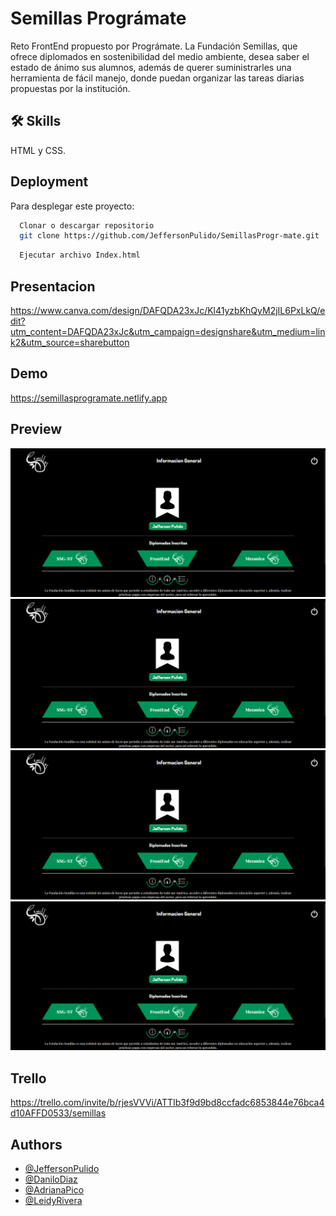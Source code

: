 # Semillas Prográmate

Reto FrontEnd propuesto por Prográmate.
La Fundación Semillas, que ofrece diplomados en sostenibilidad del medio ambiente, desea saber el estado de ánimo sus alumnos, además de querer suministrarles una herramienta de fácil manejo, donde puedan organizar las tareas diarias propuestas por la institución.

## 🛠 Skills
HTML y CSS.

## Deployment

Para desplegar este proyecto:

```bash
  Clonar o descargar repositorio
  git clone https://github.com/JeffersonPulido/SemillasProgr-mate.git
```
```bash
  Ejecutar archivo Index.html
```
## Presentacion

https://www.canva.com/design/DAFQDA23xJc/Kl41yzbKhQyM2jIL6PxLkQ/edit?utm_content=DAFQDA23xJc&utm_campaign=designshare&utm_medium=link2&utm_source=sharebutton

## Demo

https://semillasprogramate.netlify.app

## Preview
![Home Page](https://raw.githubusercontent.com/JeffersonPulido/SemillasProgr-mate/master/assets/images/home.png)
![Home Mobile](https://raw.githubusercontent.com/JeffersonPulido/SemillasProgr-mate/master/assets/images/home.png)
![Indicadores Page](https://raw.githubusercontent.com/JeffersonPulido/SemillasProgr-mate/master/assets/images/home.png)
![Checklist Page](https://raw.githubusercontent.com/JeffersonPulido/SemillasProgr-mate/master/assets/images/home.png)

## Trello

https://trello.com/invite/b/rjesVVVi/ATTIb3f9d9bd8ccfadc6853844e76bca4d10AFFD0533/semillas

## Authors

- [@JeffersonPulido](https://www.github.com/JeffersonPulido)
- [@DaniloDiaz](https://github.com/DaniloDiaz08)
- [@AdrianaPico](https://github.com/adrianapico)
- [@LeidyRivera](https://github.com/Ladyriv)

